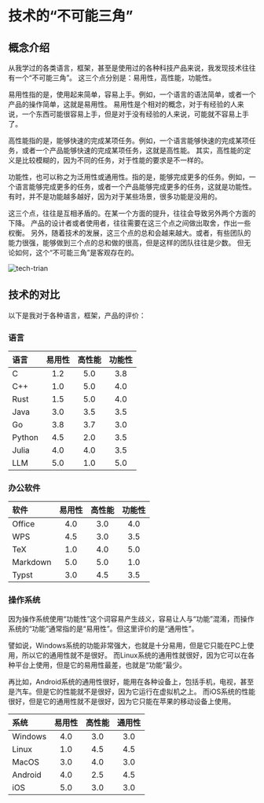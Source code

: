 # 技术的“不可能三角”

## 概念介绍

从我学过的各类语言，框架，甚至是使用过的各种科技产品来说，我发现技术往往有一个“不可能三角”。
这三个点分别是：易用性，高性能，功能性。

易用性指的是，使用起来简单，容易上手。例如，一个语言的语法简单，或者一个产品的操作简单，这就是易用性。
易用性是个相对的概念，对于有经验的人来说，一个东西可能很容易上手，但是对于没有经验的人来说，可能就不容易上手了。

高性能指的是，能够快速的完成某项任务。例如，一个语言能够快速的完成某项任务，或者一个产品能够快速的完成某项任务，这就是高性能。
其实，高性能的定义是比较模糊的，因为不同的任务，对于性能的要求是不一样的。

功能性，也可以称之为泛用性或通用性。指的是，能够完成更多的任务。例如，一个语言能够完成更多的任务，或者一个产品能够完成更多的任务，这就是功能性。
有时，并不是功能越多越好，因为对于某些场景，很多功能是没用的。

这三个点，往往是互相矛盾的。在某一个方面的提升，往往会导致另外两个方面的下降。
产品的设计者或者使用者，往往需要在这三个点之间做出取舍，作出一些权衡。
另外，随着技术的发展，这三个点的总和会越来越大。或者，有些团队的能力很强，能够做到三个点的总和做的很高，但是这样的团队往往是少数。
但无论如何，这个“不可能三角”是客观存在的。

![tech-trian](./tech-trian.png)


## 技术的对比

以下是我对于各种语言，框架，产品的评价：

### 语言

| 语言   | 易用性 | 高性能 | 功能性 |
|:-------|:------:|:------:|:------:|
| C      |  1.2   |  5.0   |  3.8   |
| C++    |  1.0   |  5.0   |  4.0   |
| Rust   |  1.5   |  5.0   |  4.0   |
| Java   |  3.0   |  3.5   |  3.5   |
| Go     |  3.8   |  3.7   |  3.0   |
| Python |  4.5   |  2.0   |  3.5   |
| Julia  |  4.0   |  4.0   |  3.5   |
| LLM    |  5.0   |  1.0   |  5.0   |

### 办公软件

| 软件     | 易用性 | 高性能 | 功能性 |
|:---------|:------:|:------:|:------:|
| Office   |  4.0   |  3.0   |  4.0   |
| WPS      |  4.5   |  3.0   |  3.5   |
| TeX      |  1.0   |  4.0   |  5.0   |
| Markdown |  5.0   |  5.0   |  1.0   |
| Typst    |  3.0   |  4.5   |  3.5   |

### 操作系统

因为操作系统使用“功能性”这个词容易产生歧义，容易让人与“功能”混淆，而操作系统的“功能”通常指的是“易用性”。但这里评价的是“通用性”。

譬如说，Windows系统的功能非常强大，也就是十分易用，但是它只能在PC上使用，所以它的通用性就不是很好。
而Linux系统的通用性就很好，因为它可以在各种平台上使用，但是它的易用性最差，也就是“功能”最少。

再比如，Android系统的通用性很好，能用在各种设备上，包括手机，电视，甚至是汽车。但是它的性能就不是很好，因为它运行在虚拟机之上。
而iOS系统的性能很好，但是它的通用性就不是很好，因为它只能在苹果的移动设备上使用。

| 系统    | 易用性 | 高性能 | 通用性 |
|:--------|:------:|:------:|:------:|
| Windows |  4.0   |  3.0   |  3.0   |
| Linux   |  1.0   |  4.5   |  4.5   |
| MacOS   |  3.0   |  4.0   |  3.0   |
| Android |  4.0   |  2.5   |  4.5   |
| iOS     |  5.0   |  3.0   |  3.0   |
